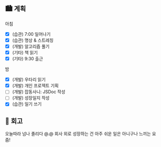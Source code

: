 ## 🏙️ 계획

아침

- [x] (습관) 7:00 일어나기
- [x] (습관) 명상 & 스트레칭
- [x] (개발) 알고리즘 풀기
- [x] (기타) 책 읽기
- [x] (기타) 9:30 출근

밤

- [x] (개발) 우타리 읽기
- [x] (개발) 개인 프로젝트 기획
- [ ] (개발) 잡동사니: JSDoc 작성
- [ ] (개발) 성장일지 작성
- [x] (습관) 일기 쓰기

## 🌆 회고

오늘따라 넘나 졸리다 @.@ 회사 외로 성장하는 건 아주 쉬운 일은 아니구나 느끼는 요즘!